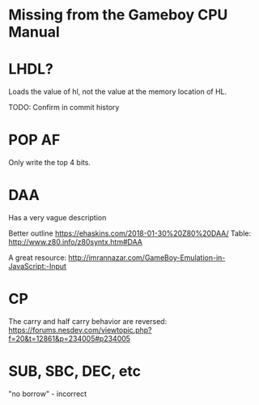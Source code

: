 # Missing from the Gameboy CPU Manual

# LHDL?

Loads the value of hl, not the value at the memory location of HL.

TODO: Confirm in commit history

# POP AF

Only write the top 4 bits.

# DAA

Has a very vague description

Better outline
https://ehaskins.com/2018-01-30%20Z80%20DAA/
Table:
http://www.z80.info/z80syntx.htm#DAA

A great resource:
http://imrannazar.com/GameBoy-Emulation-in-JavaScript:-Input

# CP

The carry and half carry behavior are reversed:
https://forums.nesdev.com/viewtopic.php?f=20&t=12861&p=234005#p234005

# SUB, SBC, DEC, etc

"no borrow" - incorrect